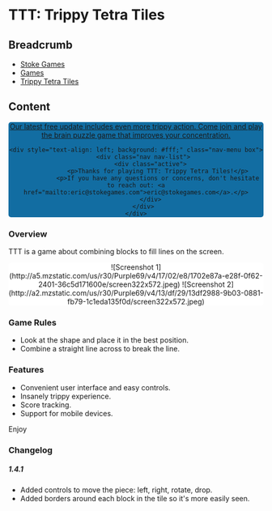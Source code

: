 # TTT: Trippy Tetra Tiles

## Breadcrumb

<ul class="breadcrumb">
    <li><a href="/"><i class="icon-home"></i> Stoke Games</a></li>
    <li><a href="/games">Games</a></li>
    <li class="active"><a href="/games/ttt">Trippy Tetra Tiles</a></li>
</ul>

## Content

<div style="text-align: center;background: #126DA2;border-radius: 5px;">
    <a class="button blue inset" href="https://itunes.apple.com/us/app/ttt-trippy-tetra-tiles/id1092898610?mt=8">Our latest free update includes even more trippy action. Come join and play the brain puzzle game that improves your concentration.</a>

    <div style="text-align: left; background: #fff;" class="nav-menu box">
        <div class="nav nav-list">
            <div class="active">
                <p>Thanks for playing TTT: Trippy Tetra Tiles!</p>
                <p>If you have any questions or concerns, don't hesitate to reach out: <a href="mailto:eric@stokegames.com">eric@stokegames.com</a>.</p>
            </div>
        </div>
    </div>
</div>

### Overview

TTT is a game about combining blocks to fill lines on the screen.

<div style="background:#fff;border-radius:5px;text-align:center">
![Screenshot 1](http://a5.mzstatic.com/us/r30/Purple69/v4/17/02/e8/1702e87a-e28f-0f62-2401-36c5d171600e/screen322x572.jpeg)
 ![Screenshot 2](http://a2.mzstatic.com/us/r30/Purple69/v4/13/df/29/13df2988-9b03-0881-fb79-1c1eda135f0d/screen322x572.jpeg)
</div>

### Game Rules

- Look at the shape and place it in the best position.
- Combine a straight line across to break the line.

### Features

- Convenient user interface and easy controls.
- Insanely trippy experience.
- Score tracking.
- Support for mobile devices.

Enjoy

### Changelog

##### 1.4.1

- Added controls to move the piece: left, right, rotate, drop.
- Added borders around each block in the tile so it's more easily seen.
